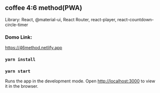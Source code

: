 ## coffee 4:6 method(PWA)

Library: React, @material-ui, React Router, react-player, react-countdown-circle-timer

### Domo Link:

https://46method.netlify.app

### `yarn install`

### `yarn start`

Runs the app in the development mode.
Open [http://localhost:3000](http://localhost:3000) to view it in the browser.
